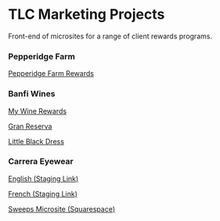 # TLC Marketing Projects

Front-end of microsites for a range of client rewards programs. 

### Pepperidge Farm

[Pepperidge Farm Rewards](https://www.pepperidgefarmreward.com/)


### Banfi Wines

[My Wine Rewards](https://mywinerewards.com/agegate)

[Gran Reserva](http://trcomarketingstaging.com/granreserva/gran_reserva/)

[Little Black Dress](https://mywinerewards.com/littleblackdress)


### Carrera Eyewear

[English (Staging Link)](http://trcomarketingstaging.com/carrera-english/english/)

[French (Staging Link)]()

[Sweeps Microsite (Squarespace)]()